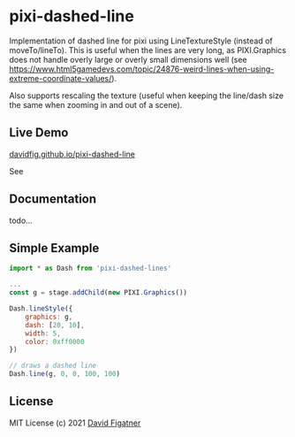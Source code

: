 # pixi-dashed-line

Implementation of dashed line for pixi using LineTextureStyle (instead of moveTo/lineTo). This is useful when the lines are very long, as PIXI.Graphics does not handle overly large or overly small dimensions well (see https://www.html5gamedevs.com/topic/24876-weird-lines-when-using-extreme-coordinate-values/).

Also supports rescaling the texture (useful when keeping the line/dash size the same when zooming in and out of a scene).

## Live Demo

[davidfig.github.io/pixi-dashed-line](https://davidfig.github.io/pixi-dashed-line/)

See

## Documentation

todo...

## Simple Example

```js
import * as Dash from 'pixi-dashed-lines'

...
const g = stage.addChild(new PIXI.Graphics())

Dash.lineStyle({
    graphics: g,
    dash: [20, 10],
    width: 5,
    color: 0xff0000
})

// draws a dashed line
Dash.line(g, 0, 0, 100, 100)

```

## License
MIT License
(c) 2021 [David Figatner](https://yopeyopey.com/)
